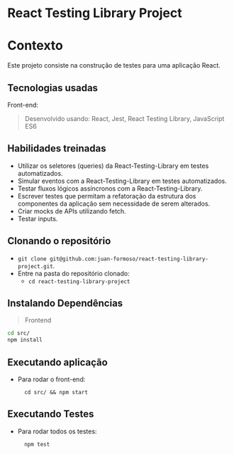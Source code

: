 # React Testing Library Project

# Contexto
Este projeto consiste na construção de testes para uma aplicação React.

## Tecnologias usadas

Front-end:
> Desenvolvido usando: React, Jest, React Testing Library, JavaScript ES6

## Habilidades treinadas

* Utilizar os seletores (queries) da React-Testing-Library em testes automatizados.
* Simular eventos com a React-Testing-Library em testes automatizados.
* Testar fluxos lógicos assíncronos com a React-Testing-Library.
* Escrever testes que permitam a refatoração da estrutura dos componentes da aplicação sem necessidade de serem alterados.
* Criar mocks de APIs utilizando fetch.
* Testar inputs.

## Clonando o repositório

  * `git clone git@github.com:juan-formoso/react-testing-library-project.git`.
  * Entre na pasta do repositório clonado:
    * `cd react-testing-library-project`

## Instalando Dependências

> Frontend
```bash
cd src/
npm install
``` 

## Executando aplicação

* Para rodar o front-end:

  ```
    cd src/ && npm start
  ```

## Executando Testes

* Para rodar todos os testes:

  ```
    npm test
  ```
